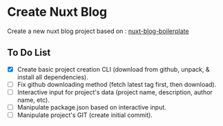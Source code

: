 # Create Nuxt Blog

Create a new nuxt blog project based on : [nuxt-blog-boilerplate](https://github.com/misterabdul/nuxt-blog-boilerplate)

## To Do List

- [x] Create basic project creation CLI (download from github, unpack, & install all dependencies).
- [ ] Fix github downloading method (fetch latest tag first, then download).
- [ ] Interactive input for project's data (project name, description, author name, etc).
- [ ] Manipulate package.json based on interactive input.
- [ ] Manipulate project's GIT (create initial commit).
